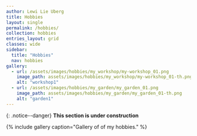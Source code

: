 ```yaml
---
author: Lewi Lie Uberg
title: Hobbies
layout: single
permalink: /hobbies/
collection: hobbies
entries_layout: grid
classes: wide
sidebar:
  title: "Hobbies"
  nav: hobbies
gallery:
  - url: /assets/images/hobbies/my_workshop/my-workshop_01.png
    image_path: assets/images/hobbies/my_workshop/my-workshop_01-th.png
    alt: "workshop1"
  - url: /assets/images/hobbies/my_garden/my_garden_01.png
    image_path: assets/images/hobbies/my_garden/my_garden_01-th.png
    alt: "garden1"
---
```

<!-- Global site tag (gtag.js) - Google Analytics -->
<script async src="https://www.googletagmanager.com/gtag/js?id=G-X5TVX1RNG8"></script>
<script>
  window.dataLayer = window.dataLayer || [];
  function gtag(){dataLayer.push(arguments);}
  gtag('js', new Date());

  gtag('config', 'G-X5TVX1RNG8');
</script>

{: .notice--danger}
**This section is under construction**

{% include gallery caption="Gallery of of my hobbies." %}